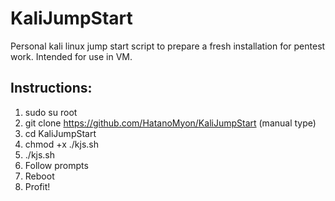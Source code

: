 # KaliJumpStart
Personal kali linux jump start script to prepare a fresh installation for pentest work.
Intended for use in VM.

## Instructions:

1. sudo su root
2. git clone https://github.com/HatanoMyon/KaliJumpStart (manual type)
3. cd KaliJumpStart
4. chmod +x ./kjs.sh
5. ./kjs.sh
6. Follow prompts
7. Reboot
8. Profit!
